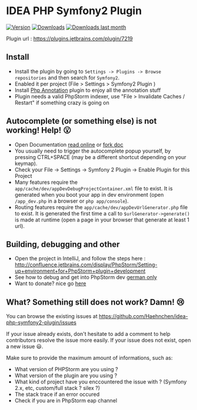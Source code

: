 IDEA PHP Symfony2 Plugin
========================
[![Version](http://phpstorm.espend.de/badge/7219/version)](https://plugins.jetbrains.com/plugin/7219)
[![Downloads](http://phpstorm.espend.de/badge/7219/downloads)](https://plugins.jetbrains.com/plugin/7219)
[![Downloads last month](http://phpstorm.espend.de/badge/7219/last-month)](https://plugins.jetbrains.com/plugin/7219)

Plugin url : https://plugins.jetbrains.com/plugin/7219

Install
---------------------
* Install the plugin by going to `Settings -> Plugins -> Browse repositories` and then search for `Symfony2`.
* Enabled it per project (File > Settings > Symfony2 Plugin )
* Install [Php Annotation](http://plugins.jetbrains.com/plugin/7320) plugin to enjoy all the annotation stuff
* Plugin needs a valid PhpStorm indexer, use "File > Invalidate Caches / Restart" if something crazy is going on

Autocomplete (or something else) is not working! Help! :open_mouth:
-------------------------------------------------------------------

* Open Documentation [read online](http://symfony2-plugin.espend.de/) or [fork doc](https://github.com/Haehnchen/idea-php-symfony2-plugin-doc)
* You usually need to trigger the autocomplete popup yourself, by pressing CTRL+SPACE (may be a different shortcut depending on your keymap).
* Check your File -> Settings -> Symfony 2 Plugin -> Enable Plugin for this Project
* Many features require the `app/cache/dev/appDevDebugProjectContainer.xml` file to exist. It is generated when you boot your app in dev environment (open `/app_dev.php` in a browser or `php app/console`).
* Routing features require the `app/cache/dev/appDevUrlGenerator.php` file to exist. It is generated the first time a call to `$urlGenerator->generate()` is made at runtime (open a page in your browser that generate at least 1 url).

Building, debugging and other
--------------------

* Open the project in IntelliJ, and follow the steps here : http://confluence.jetbrains.com/display/PhpStorm/Setting-up+environment+for+PhpStorm+plugin+development
* See how to debug and get into PhpStorm dev [german only](http://www.espend.de/artikel/wissenwertes-ueber-die-intellij-idea-phpstorm-plugin-entwicklung.html)
* Want to donate? nice go [here](https://www.paypal.com/cgi-bin/webscr?cmd=_s-xclick&hosted_button_id=5ZTGW6H4Y7MT8)

What? Something still does not work? Damn! :cry:
------------------------------------------------

You can browse the existing issues at https://github.com/Haehnchen/idea-php-symfony2-plugin/issues

If your issue already exists, don't hesitate to add a comment to help contributors resolve the issue more easily.
If your issue does not exist, open a new issue :smiley:.

Make sure to provide the maximum amount of informations, such as:
* What version of PHPStorm are you using ?
* What version of the plugin are you using ?
* What kind of project have you enccountered the issue with ? (Symfony 2.x, etc, custom/full stack ? silex ?)
* The stack trace if an error occured
* Check if you are in PhpStorm eap channel
